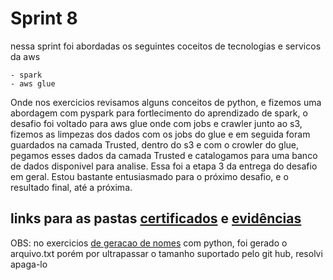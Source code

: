 # Sprint 8

nessa sprint foi abordadas os seguintes coceitos de tecnologias e servicos da aws
    
    - spark 
    - aws glue

Onde nos exercicios revisamos alguns conceitos de python, e fizemos uma abordagem 
com pyspark para fortlecimento do aprendizado de spark, o desafio foi voltado para aws glue onde com 
jobs e crawler junto ao s3, fizemos as limpezas dos dados com os jobs do glue e em seguida foram guardados na camada Trusted, dentro do s3 e com o crowler do glue,
pegamos esses dados da camada Trusted e catalogamos 
para uma banco de dados disponivel para analise. Essa foi a etapa 3 da entrega do desafio em geral.
Estou bastante entusiasmado para o próximo desafio, e o resultado final, até a próxima.



## links para as pastas [certificados](./certificados/) e [evidências](./evidencias/)



OBS: no exercicios [de geracao de nomes](./exercicio/spark_name/) com python, foi gerado o arquivo.txt porém por ultrapassar o tamanho suportado pelo git hub, resolvi apaga-lo 